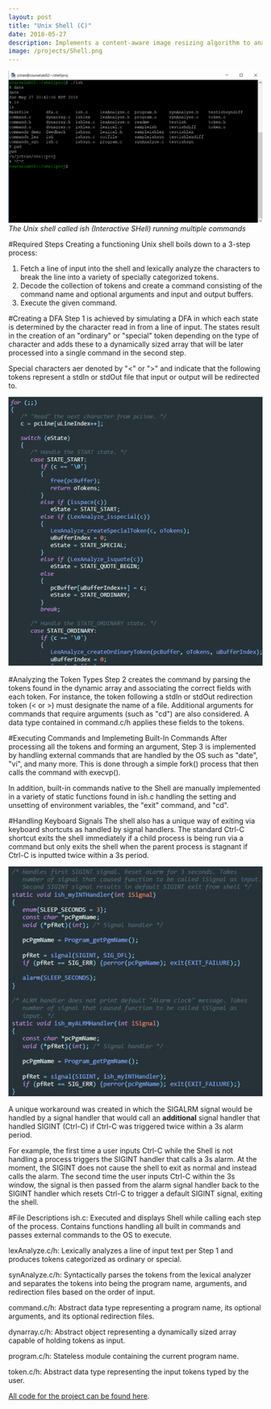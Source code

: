 ```yaml
---
layout: post
title: "Unix Shell (C)"
date: 2018-05-27
description: Implements a content-aware image resizing algorithm to analyze images for redundant areas and automatically crops these sections of the images
image: /projects/Shell.png
---
```

![]( /projects/Shell.png )*The Unix shell called ish (Interactive SHell) running multiple commands*

#Required Steps
Creating a functioning Unix shell boils down to a 3-step process:
1. Fetch a line of input into the shell and lexically analyze the characters to break the line into a variety of specially categorized tokens.
2. Decode the collection of tokens and create a command consisting of the command name and optional arguments and input and output buffers.
3. Execute the given command.

#Creating a DFA
Step 1 is achieved by simulating a DFA in which each state is determined by the character read in from a line of input. The states result in the creation of an "ordinary" or "special" token depending on the type of character and adds these to a dynamically sized array that will be later processed into a single command in the second step.

Special characters aer denoted by "<" or ">" and indicate that the following tokens represent a stdIn or stdOut file that input or output will be redirected to.

![A snippet from LexAnalyze.c showing a portion of the DFA](/projects/ShellLex.png)

#Analyzing the Token Types
Step 2 creates the command by parsing the tokens found in the dynamic array and associating the correct fields with each token. For instance, the token following a stdIn or stdOut redirection token (< or >) must designate the name of a file. Additional arguments for commands that require arguments (such as "cd") are also considered. A data type contained in command.c/h applies these fields to the tokens.

#Executing Commands and Implemeting Built-In Commands
After processing all the tokens and forming an argument, Step 3 is implemented by handling external commands that are handled by the OS such as "date", "vi", and many more. This is done through a simple fork() process that then calls the command with execvp().

In addition, built-in commands native to the Shell are manually implemented in a variety of static functions found in ish.c handling the setting and unsetting of environment variables, the "exit" command, and "cd".

#Handling Keyboard Signals
The shell also has a unique way of exiting via keyboard shortcuts as handled by signal handlers. The standard Ctrl-C shortcut exits the shell immediately if a child process is being run via a command but only exits the shell when the parent process is stagnant if Ctrl-C is inputted twice within a 3s period.

![The unique Ctrl-C behavior implemented using signal handlers](/projects/ShellAlarm.png)

A unique workaround was created in which the SIGALRM signal would be handled by a signal handler that would call an **additional** signal handler that handled SIGINT (Ctrl-C) if Ctrl-C was triggered twice within a 3s alarm period.

For example, the first time a user inputs Ctrl-C while the Shell is not handling a process triggers the SIGINT handler that calls a 3s alarm. At the moment, the SIGINT does not cause the shell to exit as normal and instead calls the alarm. The second time the user inputs Ctrl-C within the 3s window, the signal is then passed from the alarm signal handler back to the SIGINT handler which resets Ctrl-C to trigger a default SIGINT signal, exiting the shell.

#File Descriptions
ish.c: Executed and displays Shell while calling each step of the process. Contains functions handling all built in commands and passes external commands to the OS to execute.

lexAnalyze.c/h: Lexically analyzes a line of input text per Step 1 and produces tokens categorized as ordinary or special.

synAnalyze.c/h: Syntactically parses the tokens from the lexical analyzer and separates the tokens into being the program name, arguments, and redirection files based on the order of input.

command.c/h: Abstract data type representing a program name, its optional arguments, and its optional redirection files.

dynarray.c/h: Abstract object representing a dynamically sized array capable of holding tokens as input.

program.c/h: Stateless module containing the current program name.

token.c/h: Abstract data type representing the input tokens typed by the user.

[All code for the project can be found here](https://github.com/justintranjt/Unix-Shell).
